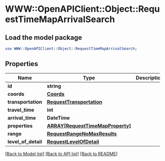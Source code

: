 # WWW::OpenAPIClient::Object::RequestTimeMapArrivalSearch

## Load the model package
```perl
use WWW::OpenAPIClient::Object::RequestTimeMapArrivalSearch;
```

## Properties
Name | Type | Description | Notes
------------ | ------------- | ------------- | -------------
**id** | **string** |  | 
**coords** | [**Coords**](Coords.md) |  | 
**transportation** | [**RequestTransportation**](RequestTransportation.md) |  | 
**travel_time** | **int** |  | 
**arrival_time** | **DateTime** |  | 
**properties** | [**ARRAY[RequestTimeMapProperty]**](RequestTimeMapProperty.md) |  | [optional] 
**range** | [**RequestRangeNoMaxResults**](RequestRangeNoMaxResults.md) |  | [optional] 
**level_of_detail** | [**RequestLevelOfDetail**](RequestLevelOfDetail.md) |  | [optional] 

[[Back to Model list]](../README.md#documentation-for-models) [[Back to API list]](../README.md#documentation-for-api-endpoints) [[Back to README]](../README.md)



